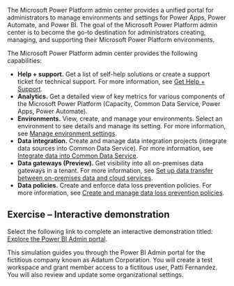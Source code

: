 The Microsoft Power Platform admin center provides a unified portal for administrators to manage environments and settings for Power Apps, Power Automate, and Power BI. The goal of the Microsoft Power Platform admin center is to become the go-to destination for administrators creating, managing, and supporting their Microsoft Power Platform environments.

The Microsoft Power Platform admin center provides the following capabilities:

 -  **Help + support.** Get a list of self-help solutions or create a support ticket for technical support. For more information, see [Get Help + Support](/power-platform/admin/get-help-support?azure-portal=true).
 -  **Analytics.** Get a detailed view of key metrics for various components of the Microsoft Power Platform (Capacity, Common Data Service, Power Apps, Power Automate).
 -  **Environments.** View, create, and manage your environments. Select an environment to see details and manage its setting. For more information, see [Manage environment settings](/power-platform/admin/admin-settings?azure-portal=true).
 -  **Data integration.** Create and manage data integration projects (integrate data sources into Common Data Service). For more information, see [Integrate data into Common Data Service](/power-platform/admin/data-integrator?azure-portal=true).
 -  **Data gateways (Preview).** Get visibility into all on-premises data gateways in a tenant. For more information, see [Set up data transfer between on-premises data and cloud services](/power-platform/admin/onpremises-data-gateway-management?azure-portal=true).
 -  **Data policies.** Create and enforce data loss prevention policies. For more information, see [Create and manage data loss prevention policies](/power-platform/admin/create-dlp-policy?azure-portal=true).

## **Exercise – Interactive demonstration**

Select the following link to complete an interactive demonstration titled: [Explore the Power BI Admin portal](https://edxinteractivepage.blob.core.windows.net/edxpages/MS-100/M4-L3-E10-T4/index.html?azure-portal=true).

This simulation guides you through the Power BI Admin portal for the fictitious company known as Adatum Corporation. You will create a test workspace and grant member access to a fictitous user, Patti Fernandez. You will also review and update some organizational settings.
